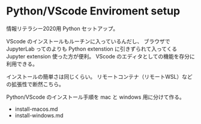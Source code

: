 # Python/VScode Enviroment setup

情報リテラシー2020用 Python セットアップ。

VScode のインストールもルーチンに入っているんだし、
ブラウザで JupyterLab ってのよりも
Python extenstion に引きずられて入ってくる Jupyter extension 使った方が便利。
VScode のエディタとしての機能を存分に利用できる。

インストールの簡単さは同じくらい。
リモートコンテナ（リモートWSL）などの拡張性で断然こちら。

Python/VScode のインストール手順を mac と windows 用に分けて作る。

* install-macos.md
* install-windows.md